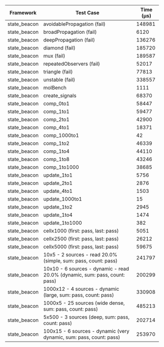 | Framework | Test Case | Time (μs) |
| --- | --- | --- |
| state_beacon | avoidablePropagation (fail) | 148981 |
| state_beacon | broadPropagation (fail) | 6120 |
| state_beacon | deepPropagation (fail) | 136276 |
| state_beacon | diamond (fail) | 185720 |
| state_beacon | mux (fail) | 189587 |
| state_beacon | repeatedObservers (fail) | 52017 |
| state_beacon | triangle (fail) | 77813 |
| state_beacon | unstable (fail) | 338557 |
| state_beacon | molBench | 1111 |
| state_beacon | create_signals | 68370 |
| state_beacon | comp_0to1 | 58447 |
| state_beacon | comp_1to1 | 59477 |
| state_beacon | comp_2to1 | 42900 |
| state_beacon | comp_4to1 | 18371 |
| state_beacon | comp_1000to1 | 42 |
| state_beacon | comp_1to2 | 46339 |
| state_beacon | comp_1to4 | 44110 |
| state_beacon | comp_1to8 | 43246 |
| state_beacon | comp_1to1000 | 38685 |
| state_beacon | update_1to1 | 5756 |
| state_beacon | update_2to1 | 2876 |
| state_beacon | update_4to1 | 1503 |
| state_beacon | update_1000to1 | 15 |
| state_beacon | update_1to2 | 2945 |
| state_beacon | update_1to4 | 1474 |
| state_beacon | update_1to1000 | 382 |
| state_beacon | cellx1000 (first: pass, last: pass) | 5051 |
| state_beacon | cellx2500 (first: pass, last: pass) | 26212 |
| state_beacon | cellx5000 (first: pass, last: pass) | 59675 |
| state_beacon | 10x5 - 2 sources - read 20.0% (simple, sum: pass, count: pass) | 241797 |
| state_beacon | 10x10 - 6 sources - dynamic - read 20.0% (dynamic, sum: pass, count: pass) | 200299 |
| state_beacon | 1000x12 - 4 sources - dynamic (large, sum: pass, count: pass) | 330908 |
| state_beacon | 1000x5 - 25 sources (wide dense, sum: pass, count: pass) | 485213 |
| state_beacon | 5x500 - 3 sources (deep, sum: pass, count: pass) | 202714 |
| state_beacon | 100x15 - 6 sources - dynamic (very dynamic, sum: pass, count: pass) | 253970 |
